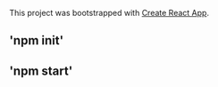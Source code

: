 This project was bootstrapped with [Create React App](https://github.com/facebook/create-react-app).


## 'npm init'
## 'npm start'

